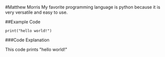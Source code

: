 #Matthew Morris
My favorite programming language is python because it is very versatile and easy to use.

##Example Code

```print("hello world!")```

###Code Explanation

This code prints "hello world!"

